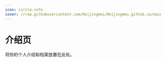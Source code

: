 ```yaml
---
icon: circle-info
cover: //raw.githubusercontent.com/Heijingmei/Heijingmei.github.io/main/img/background1.jpg
---
```


# 介绍页

将你的个人介绍和档案放置在此处。
